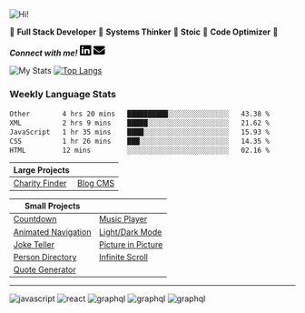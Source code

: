 <img src="https://i.giphy.com/media/3PAL5bChWnak0WJ32x/giphy.webp" alt="Hi!">

:star2: **Full Stack Developer** :star2: **Systems Thinker** :star2: **Stoic** :star2: **Code Optimizer** :star2:

***Connect with me!*** <a href="https://www.linkedin.com/in/ethan-glover/"><img src="https://raw.githubusercontent.com/eglove/eglove/eeb591600b73da426bd298d229e2fd96df019488/linkedin-brands.svg" alt="LinkedIn" width="20px" height="20px"></a> <a href="mailto:hello@ethang.email"><img src="https://raw.githubusercontent.com/eglove/eglove/47aceecf4819797d993f5facc7764cb99d0ab039/envelope-solid.svg" alt="Email" width="20px" height="20px"></a>

![My Stats](https://github-readme-stats.vercel.app/api?username=eglove&show_icons=true&theme=default&count_private=true)
[![Top Langs](https://github-readme-stats.vercel.app/api/top-langs/?username=eglove&layout=compact)](https://github.com/anuraghazra/github-readme-stats)

### Weekly Language Stats
<!--START_SECTION:waka-->
```text
Other        4 hrs 20 mins   ██████████░░░░░░░░░░░░░░░   43.38 % 
XML          2 hrs 9 mins    █████░░░░░░░░░░░░░░░░░░░░   21.62 % 
JavaScript   1 hr 35 mins    ████░░░░░░░░░░░░░░░░░░░░░   15.93 % 
CSS          1 hr 26 mins    ███░░░░░░░░░░░░░░░░░░░░░░   14.35 % 
HTML         12 mins         ░░░░░░░░░░░░░░░░░░░░░░░░░   02.16 %
```
<!--END_SECTION:waka-->

|Large Projects||
|---|---|
|[Charity Finder](https://github.com/eglove/Charity-App-React-GraphQL)|[Blog CMS](https://github.com/eglove/PHP-Dynamic-Website)|

|Small Projects||
|---|---|
|[Countdown](https://eglove.github.io/countdown/)|[Music Player](https://eglove.github.io/music-player/)|
|[Animated Navigation](https://eglove.github.io/navigation/)|[Light/Dark Mode](https://eglove.github.io/light-dark-mode/)|
|[Joke Teller](https://eglove.github.io/joke-teller/)|[Picture in Picture](https://eglove.github.io/picture-in-picture/)|
|[Person Directory](https://eglove.github.io/aliens/)|[Infinite Scroll](https://eglove.github.io/infinite-scroll/)|
|[Quote Generator](https://eglove.github.io/quote-generator/)||

<hr>
<div>
  <img src="https://www.vectorlogo.zone/logos/javascript/javascript-icon.svg" alt="javascript">
  <img src="https://www.vectorlogo.zone/logos/reactjs/reactjs-icon.svg" alt="react">
  <img src="https://www.vectorlogo.zone/logos/graphql/graphql-icon.svg" alt="graphql">
  <img src="https://www.vectorlogo.zone/logos/w3_html5/w3_html5-icon.svg" alt="graphql">
  <img src="https://www.vectorlogo.zone/logos/getbootstrap/getbootstrap-icon.svg" alt="graphql">
</div>
